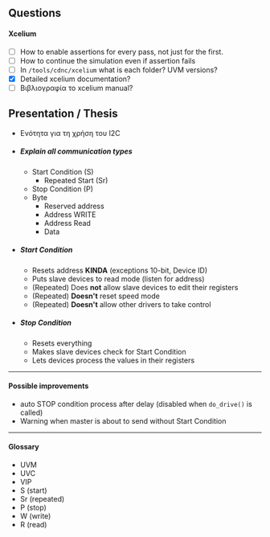 

## Questions

#### Xcelium
- [ ] How to enable assertions for every pass, not just for the first.
- [ ] How to continue the simulation even if assertion fails
- [ ] In `/tools/cdnc/xcelium` what is each folder? UVM versions?
- [x] Detailed xcelium documentation?
- [ ] Βιβλιογραφία το xcelium manual?

## Presentation / Thesis

- Ενότητα για τη χρήση του I2C

- ##### Explain all communication types
    - Start Condition (S)
        - Repeated Start (Sr)
    - Stop Condition (P)
    - Byte
        - Reserved address
        - Address WRITE
        - Address Read
        - Data

- ##### Start Condition
    - Resets address __KINDA__ (exceptions 10-bit, Device ID)
    - Puts slave devices to read mode (listen for address)
    - (Repeated) Does __not__ allow slave devices to edit their registers
    - (Repeated) __Doesn't__ reset speed mode
    - (Repeated) __Doesn't__ allow other drivers to take control

- ##### Stop Condition
    - Resets everything
    - Makes slave devices check for Start Condition
    - Lets devices process the values in their registers

---

#### Possible improvements

  - auto STOP condition process after delay (disabled when `do_drive()` is called)
  - Warning when master is about to send without Start Condition

---

#### Glossary
- UVM
- UVC
- VIP
- S (start)
- Sr (repeated)
- P (stop)
- W (write)
- R (read)

<!--
## Notes and Ideas

#### Environment

- ~~`env_cfg` `has_master_agent_1` ???~~
#### Master Driver

- Add self ACK for start byte?
<br>

- ~~RSP just read from `SDA`, sequence will compare if it is correct~~
<br>

- ~~Got NACK from slave ? Then skip sequence and address another slave!~~
<br>

- ~~Start Condition Task~~
    - Aproach 1: 
        1. `SDA = 0`
        2. `wait(SDA == 0)`
        3. `SCL = 0`
    - Aproach 2: 
        1. `SDA = 0`
        2. `#0`
        3. `SCL = 0`
    - Approach 3:
        1. `SDA = 0`
        2. `SCL <= 0`
<br>

- ~~At `ACK` stage~~
    1. Drive `SCL = 'b0` during the last part of final bit as expected
    2. Drive `SCL = 'bZ` (at this point Slave may hold `SCL = 'b0`)
    3. `wait (SCL == 'b1)`
    4. check `ACK`
    5. ...
#### Slave Driver

- ~~Got NACK from master ? Then stop sending (skip the next WRITE packets)~~
<br>

-  ~~Listen Task~~ __Done really differently__
    1. Check `Start Condition`
    2. `fork`
        - Listen Task (__risky?__) (detects `Start Condition`)
        - Listen for valid address and answer accordingly
        - Check `Stop Condition`
    3. `join_any`
    4. `disable join`

    
- Polling
    ```
    forever
      #delay [1:7] clocks
      if (sda = HIGH) continue;

      fork
        check_start();
        forever
          #delay 10 clocks 
          if (!enable) 
            disable check_start; // or disble fork
            break(?)
        end forever
      join_any
    end foverever
    ```
    
  - add listen_only_address field, that checks rsp.data -> toggles enable and continue

#### Monitor

- Sample at `SCL low`, this makes it indepentent of speed mode
    - `fork` checks for `START`, `STOP`


#### Speed Modes

- Make a class for clock timing (__will be used for `delays` and `SCL` in different speed modes__)
    - `m_enum {STD, FM, FMP, HS}`
    - `get_clock_percentile()` (maybe 20 percentiles)
    - `get_clock_period()`
    - `get_clock_duty()`


- ##### Assertions
(int counter = -1, counter % 9)
  - ##### Approach 1
    - Start Condition bit counter
      1. @(negedge SDA) if SCL==1 task assert;
      2. fork
          forever @(posedge clk) counter++
          begin
            fork : conditions
              forever begin
                @(negedge SDA) if (SCL) break;
              end
              forever begin
                @(posedge SDA) if (SCL) break;
              end
            join_any
          end
        join_any
        disable fork;
        if (counter % 9 == 0) pass
        else fail
      assert (pass/fail)
      endtask

- ##### Approach 2
    - property START
        @(negedge SDA) scl |-> counter % 9 == 0;
    - @(posedge scl) task sda_stable
        temp = sda;
        @(negedge scl);
        if (temp == sda || counter % 9 == 0) pass
        else fail
      endtask

- ##### Approach 3
    - property
        @(scl) disable iff (!scl) !($stable(sda)) |-> (counter % 9 == 0)


- ##### Interface
  use modports to ensume correct writing direction

  ---



##### General

- [x] 1. Should I make a modifiable clock for different speed modes?

- [x] 2. To test `Start Byte` may need a different slave since this slave does NOT listen for `Start Condition` but for `SDA = 'b0`

- [x] 3. If 2 masters are trying to send at the same time (clock sync) then the one that drives `SDA = 0` should win. Both drive it at the same time with `Z` &rarr; `1` and `0` which may lead to `X` in simulation. Should `X` be turned to `0` just like `Z` &rarr; `1` ?
May need to use nets in interface !!! (e.g. when clock strecting which assignment should win `'bZ` (from master) or `'b0` (from slave))
__A: use seperate interface for each driver, each interface has 2 logic and 2 tri1, connect all tri1 wires of all interfaces__

##### Data Item

- [x] 1. How to create a new global type (enum) for item type?

##### Master Driver

- [x] 1. How will the driver generate clock? See: [Start Condition](https://www.i2c-bus.org/repeated-start-condition/) __(would be easier to tell the difference between data and START/STOP)__
    - Should I base it on system_clock signal?
    - Clock period should be ``LOW-HIGH-LOW`` instead of ``HIGH-LOW``

        | value | time |
        |---|---|
        | LOW | ${(1-duty) \over 2} \cdot period$ |
        | HIGH | $duty \cdot period$ |
        | LOW | ${(1-duty) \over 2} \cdot period$ |

##### Slave Driver

- [x] 1. How to drive SDA and SCL in correct order?
    - Should I use<br> ``wait(scl == 0); sda = data;`` ?
    - ADD optional delay for visual purposes

- [x] 2. How should it work in general?
    - Wait for START - Send RSP to seqr - Drive REQ? (Normal Behavior)
    - Do random slave behavior (Write....) ..oh.. I see, just respect the protocol, listen and RSP, it depends on the sequence whether the answer will be correct

##### UVM
- [x] 1. When trying to test multiple contollers (masters), I should use a different env with 2 master agents?

#### Features
- ##### Ultra Fast Mode
    - [x] Should I implement it according to the following spec? It is __not__ widely used. [UFM](https://www.i2c-bus.org/ultra-fast-mode-ufm/) 
    Better no!?
-->

